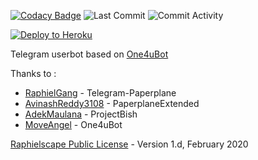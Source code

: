 [![Codacy Badge](https://app.codacy.com/project/badge/Grade/2650926277f64169b4db010f9d0ca27d)](https://www.codacy.com/gh/nangis-project/NangisBot?utm_source=github.com&amp;utm_medium=referral&amp;utm_content=nangis-project/NangisBot&amp;utm_campaign=Badge_Grade) ![Last Commit](https://img.shields.io/github/last-commit/nangis-project/NangisBot/nangis?color=black) ![Commit Activity](https://img.shields.io/github/commit-activity/m/nangis-project/NangisBot)

<p align=""><a href="https://heroku.com/deploy?template=https://github.com/nangis-project/NangisBot/tree/nangis"> <img src="https://camo.githubusercontent.com/83b0e95b38892b49184e07ad572c94c8038323fb/68747470733a2f2f7777772e6865726f6b7563646e2e636f6d2f6465706c6f792f627574746f6e2e737667" alt="Deploy to Heroku" /></a></p>

Telegram userbot based on [One4uBot](https://github.com/MoveAngel/One4uBot)

Thanks to :
* [RaphielGang](https://github.com/RaphielGang) - Telegram-Paperplane
* [AvinashReddy3108](https://github.com/AvinashReddy3108) - PaperplaneExtended
* [AdekMaulana](https://github.com/adekmaulana) - ProjectBish
* [MoveAngel](https://github.com/MoveAngel) - One4uBot

[Raphielscape Public License](https://github.com/nangis-project/NangisBot/blob/nangis/LICENSE) - Version 1.d, February 2020